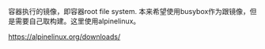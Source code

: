 
容器执行的镜像，即容器root file system.
本来希望使用busybox作为跟镜像，但是需要自己取构建。这里使用alpinelinux。

https://alpinelinux.org/downloads/